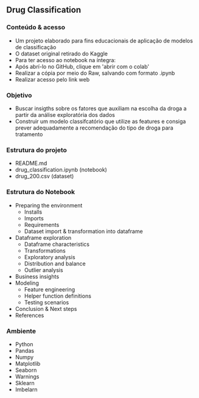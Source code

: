 ## Drug Classification

### Conteúdo & acesso
* Um projeto elaborado para fins educacionais de aplicação de modelos de classificação
* O dataset original retirado do Kaggle
* Para ter acesso ao notebook na íntegra:
* Após abrí-lo no GitHub, clique em 'abrir com o colab'
* Realizar a cópia por meio do Raw, salvando com formato .ipynb
* Realizar acesso pelo link web

### Objetivo
* Buscar insigths sobre os fatores que auxiliam na escolha da droga a partir da análise exploratória dos dados
* Construir um modelo classifcatório que utilize as features e consiga prever adequadamente a recomendação do tipo de droga para tratamento

### Estrutura do projeto
- README.md
- drug_classification.ipynb (notebook)
- drug_200.csv (dataset)

### Estrutura do Notebook
* Preparing the environment
  - Installs
  - Imports
  - Requirements
  - Dataset import & transformation into dataframe
* Dataframe exploration
  - Dataframe characteristics
  - Transformations
  - Exploratory analysis
  - Distribution and balance
  - Outlier analysis
* Business insights
* Modeling
  - Feature engineering
  - Helper function definitions
  - Testing scenarios
* Conclusion & Next steps
* References

### Ambiente
* Python
* Pandas
* Numpy
* Matplotlib
* Seaborn
* Warnings
* Sklearn
* Imbelarn
